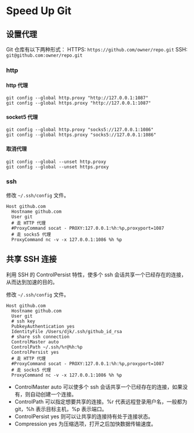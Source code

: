 # Speed Up Git

## 设置代理

Git 仓库有以下两种形式：
HTTPS: `https://github.com/owner/repo.git`
SSH: `git@github.com:owner/repo.git`

### http

#### http 代理

```
git config --global http.proxy "http://127.0.0.1:1087"
git config --global https.proxy "http://127.0.0.1:1087"
```

#### socket5 代理

```
git config --global http.proxy "socks5://127.0.0.1:1086"
git config --global https.proxy "socks5://127.0.0.1:1086"
```

#### 取消代理

```
git config --global --unset http.proxy
git config --global --unset https.proxy
```

### ssh

修改 `~/.ssh/config` 文件。

```
Host github.com
  Hostname github.com
  User git
  # 走 HTTP 代理
  #ProxyCommand socat - PROXY:127.0.0.1:%h:%p,proxyport=1087
  # 走 socks5 代理
  ProxyCommand nc -v -x 127.0.0.1:1086 %h %p
```

## 共享 SSH 连接

利用 SSH 的 ControlPersist 特性，使多个 ssh 会话共享一个已经存在的连接，从而达到加速的目的。

修改 `~/.ssh/config` 文件。

```
Host github.com
  Hostname github.com
  User git
  # ssh key
  PubkeyAuthentication yes
  IdentityFile /Users/djk/.ssh/github_id_rsa
  # share ssh connection
  ControlMaster auto
  ControlPath ~/.ssh/%r@%h:%p
  ControlPersist yes
  # 走 HTTP 代理
  #ProxyCommand socat - PROXY:127.0.0.1:%h:%p,proxyport=1087
  # 走 socks5 代理
  ProxyCommand nc -v -x 127.0.0.1:1086 %h %p
```

* ControlMaster auto 可以使多个 ssh 会话共享一个已经存在的连接，如果没有，则自动创建一个连接。
* ControlPath 可以指定想要共享的连接。%r 代表远程登录用户名，一般都为 git，%h 表示目标主机，%p 表示端口。
* ControlPersist yes 则可以让共享的连接持有处于连接状态。
* Compression yes 为压缩选项，打开之后加快数据传输速度。
